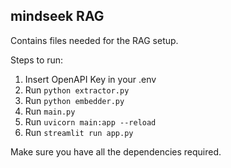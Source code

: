 ## mindseek RAG

Contains files needed for the RAG setup.

Steps to run:
1. Insert OpenAPI Key in your .env 
3. Run `python extractor.py`
4. Run `python embedder.py`
5. Run `main.py`
6. Run `uvicorn main:app --reload`
7. Run `streamlit run app.py`

Make sure you have all the dependencies required.

